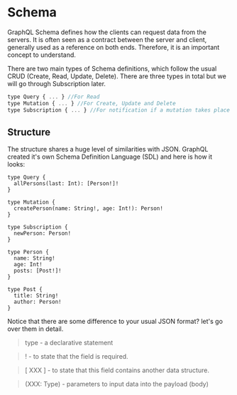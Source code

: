 # Schema

GraphQL Schema defines how the clients can request data from the servers. It is often seen as a contract between the server and client, generally used as a reference on both ends. Therefore, it is an important concept to understand.

There are two main types of Schema definitions, which follow the usual CRUD \(Create, Read, Update, Delete\). There are three types in total but we will go through Subscription later.

```javascript
type Query { ... } //For Read
type Mutation { ... } //For Create, Update and Delete
type Subscription { ... } //For notification if a mutation takes place
```

## Structure

The structure shares a huge level of similarities with JSON. GraphQL created it's own Schema Definition Language \(SDL\) and here is how it looks:

```text
type Query {
  allPersons(last: Int): [Person!]!
}

type Mutation {
  createPerson(name: String!, age: Int!): Person!
}

type Subscription {
  newPerson: Person!
}

type Person {
  name: String!
  age: Int!
  posts: [Post!]!
}

type Post {
  title: String!
  author: Person!
}
```

Notice that there are some difference to your usual JSON format? let's go over them in detail.

> type - a declarative statement

> !  - to state that the field is required.

> \[ XXX \] - to state that this field contains another data structure.

> \(XXX: Type\) - parameters to input data into the payload \(body\)







